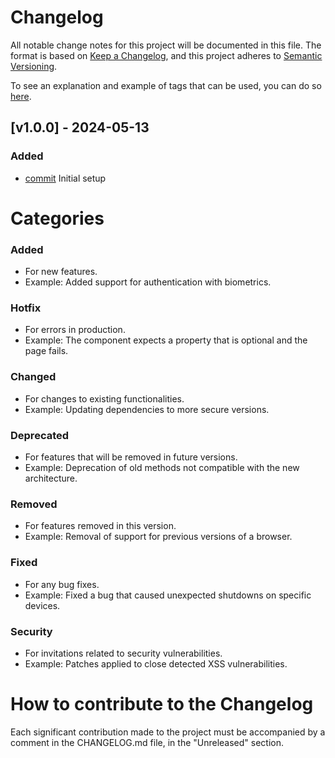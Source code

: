# Changelog

All notable change notes for this project will be documented in this file. The format is based on [Keep a Changelog](https://keepachangelog.com/en/1.0.0/), and this project adheres to [Semantic Versioning](https://semver.org/spec/v2.0.0.html).

To see an explanation and example of tags that can be used, you can do so [here](#categories).

## [v1.0.0] - 2024-05-13

### Added

- [commit]() Initial setup

# Categories

### Added

- For new features.
- Example: Added support for authentication with biometrics.

### Hotfix

- For errors in production.
- Example: The component expects a property that is optional and the page fails.

### Changed

- For changes to existing functionalities.
- Example: Updating dependencies to more secure versions.

### Deprecated

- For features that will be removed in future versions.
- Example: Deprecation of old methods not compatible with the new architecture.

### Removed

- For features removed in this version.
- Example: Removal of support for previous versions of a browser.

### Fixed

- For any bug fixes.
- Example: Fixed a bug that caused unexpected shutdowns on specific devices.

### Security

- For invitations related to security vulnerabilities.
- Example: Patches applied to close detected XSS vulnerabilities.

# How to contribute to the Changelog

Each significant contribution made to the project must be accompanied by a comment in the CHANGELOG.md file, in the "Unreleased" section.
